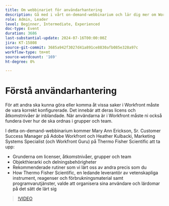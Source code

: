 ```yaml
---
title: Om webbinariet för användarhantering
description: Gå med i vårt on-demand-webbinarium och lär dig mer om Workfront användarinställningar och organisation. Lär dig av Thermo Fisher Scientific och Adobe Workfront experter om licenser, åtkomstnivåer, grupper, team, objekthierarki, behörigheter för delning och effektiva metoder för användarhantering.
role: Admin, Leader
level: Beginner, Intermediate, Experienced
doc-type: Event
duration: 3686
last-substantial-update: 2024-07-16T00:00:00Z
jira: KT-15808
source-git-commit: 3685a942f3027d41a891ce8830afb085e328a97c
workflow-type: tm+mt
source-wordcount: '169'
ht-degree: 0%

---
```



# Förstå användarhantering

För att andra ska kunna göra eller komma åt vissa saker i Workfront måste de vara korrekt konfigurerade. Det innebär att deras licens och åtkomstnivåer är inblandade. När användarna är i Workfront måste ni också fundera över hur de ska ordnas i grupper och team.

I detta on-demand-webbinarium kommer Mary Ann Erickson, Sr. Customer Success Manager på Adobe Workfront och Heather Kulbacki, Marketing Systems Specialist (och Workfront Guru) på Thermo Fisher Scientific att ta upp:

* Grunderna om licenser, åtkomstnivåer, grupper och team
* Objekthierarki och delningsbehörigheter
* Rekommenderade rutiner som vi lärt oss av andra precis som du
* How Thermo Fisher Scientific, en ledande leverantör av vetenskapliga instrument, reagenser och förbrukningsmaterial samt programvarutjänster, valde att organisera sina användare och lärdomar på det sätt de lärt sig

>[!VIDEO](https://video.tv.adobe.com/v/3431001/?learn=on)
